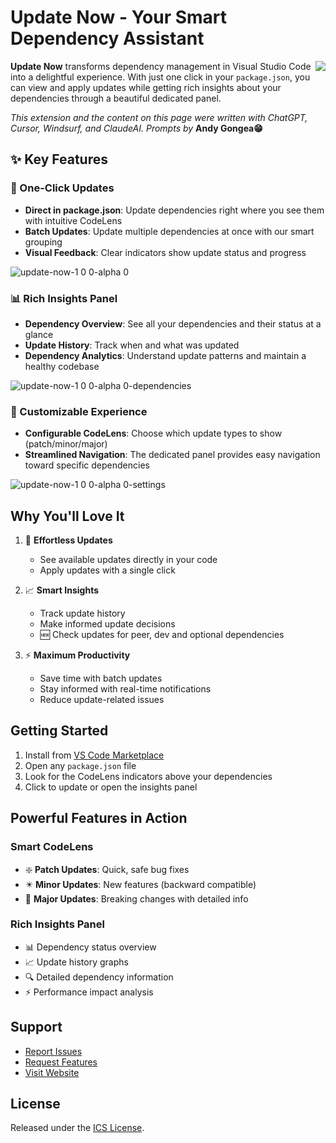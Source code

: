 # Update Now - Your Smart Dependency Assistant
<img src="https://github.com/user-attachments/assets/de72d7e0-9f93-4134-8a52-cf0e3123734f" align="right" />

**Update Now** transforms dependency management in Visual Studio Code into a delightful experience. 
With just one click in your `package.json`, you can view and apply updates while getting rich insights about your dependencies through a beautiful dedicated panel.

*This extension and the content on this page were written with ChatGPT, Cursor, Windsurf, and ClaudeAI. Prompts by* **Andy Gongea😁**



## ✨ Key Features
### 🎯 One-Click Updates
- **Direct in package.json**: Update dependencies right where you see them with intuitive CodeLens
- **Batch Updates**: Update multiple dependencies at once with our smart grouping
- **Visual Feedback**: Clear indicators show update status and progress

![update-now-1 0 0-alpha 0](https://github.com/user-attachments/assets/c474c7cc-bf4b-49e0-8c4c-f11ad149ca64)

### 📊 Rich Insights Panel
- **Dependency Overview**: See all your dependencies and their status at a glance
- **Update History**: Track when and what was updated
- **Dependency Analytics**: Understand update patterns and maintain a healthy codebase

![update-now-1 0 0-alpha 0-dependencies](https://github.com/user-attachments/assets/f12699e8-ae14-41b9-b6f1-0ea3b8c206a7)

### 🎨 Customizable Experience
- **Configurable CodeLens**: Choose which update types to show (patch/minor/major)
- **Streamlined Navigation**: The dedicated panel provides easy navigation toward specific dependencies

![update-now-1 0 0-alpha 0-settings](https://github.com/user-attachments/assets/705760de-9f61-4f74-b15f-3e36a4d9887f)


## Why You'll Love It

1. 🚀 **Effortless Updates**
   - See available updates directly in your code
   - Apply updates with a single click

2. 📈 **Smart Insights**
   - Track update history
   - Make informed update decisions
   - 🆕 Check updates for peer, dev and optional dependencies 

3. ⚡ **Maximum Productivity**
   - Save time with batch updates
   - Stay informed with real-time notifications
   - Reduce update-related issues

## Getting Started

1. Install from [VS Code Marketplace](https://marketplace.visualstudio.com/items?itemName=AndyGongea.update-now)
2. Open any `package.json` file
3. Look for the CodeLens indicators above your dependencies
4. Click to update or open the insights panel

## Powerful Features in Action

### Smart CodeLens
- ❇️ **Patch Updates**: Quick, safe bug fixes
- ✴️ **Minor Updates**: New features (backward compatible)
- 🛑 **Major Updates**: Breaking changes with detailed info

### Rich Insights Panel
- 📊 Dependency status overview
- 📈 Update history graphs
- 🔍 Detailed dependency information
- ⚡ Performance impact analysis

## Support

- [Report Issues](https://github.com/andygongea/update-now/issues)
- [Request Features](https://github.com/andygongea/update-now/discussions/new?category=ideas)
- [Visit Website](https://gongea.com)

## License

Released under the [ICS License](LICENSE).
